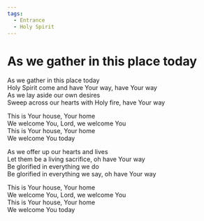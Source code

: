 ```yaml
---
tags:
  - Entrance
  - Holy Spirit
---
```


# As we gather in this place today

As we gather in this place today  
Holy Spirit come and have Your way, have Your way  
As we lay aside our own desires  
Sweep across our hearts with Holy fire, have Your way  

This is Your house, Your home  
We welcome You, Lord, we welcome You  
This is Your house, Your home  
We welcome You today  

As we offer up our hearts and lives  
Let them be a living sacrifice, oh have Your way  
Be glorified in everything we do  
Be glorified in everything we say, oh have Your way  

This is Your house, Your home  
We welcome You, Lord, we welcome You  
This is Your house, Your home  
We welcome You today   

